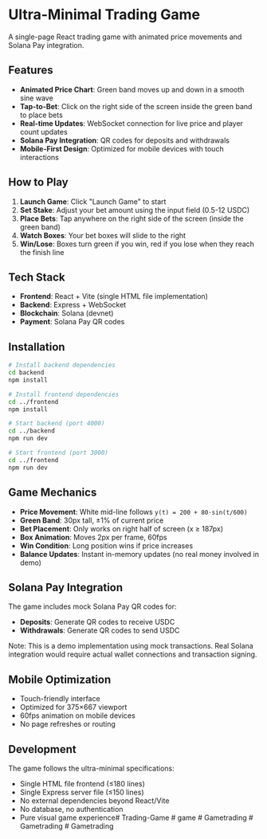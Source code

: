 # Ultra-Minimal Trading Game

A single-page React trading game with animated price movements and Solana Pay integration.

## Features

- **Animated Price Chart**: Green band moves up and down in a smooth sine wave
- **Tap-to-Bet**: Click on the right side of the screen inside the green band to place bets
- **Real-time Updates**: WebSocket connection for live price and player count updates
- **Solana Pay Integration**: QR codes for deposits and withdrawals
- **Mobile-First Design**: Optimized for mobile devices with touch interactions

## How to Play

1. **Launch Game**: Click "Launch Game" to start
2. **Set Stake**: Adjust your bet amount using the input field (0.5-12 USDC)
3. **Place Bets**: Tap anywhere on the right side of the screen (inside the green band)
4. **Watch Boxes**: Your bet boxes will slide to the right
5. **Win/Lose**: Boxes turn green if you win, red if you lose when they reach the finish line

## Tech Stack

- **Frontend**: React + Vite (single HTML file implementation)
- **Backend**: Express + WebSocket
- **Blockchain**: Solana (devnet)
- **Payment**: Solana Pay QR codes

## Installation

```bash
# Install backend dependencies
cd backend
npm install

# Install frontend dependencies  
cd ../frontend
npm install

# Start backend (port 4000)
cd ../backend
npm run dev

# Start frontend (port 3000)
cd ../frontend
npm run dev
```

## Game Mechanics

- **Price Movement**: White mid-line follows `y(t) = 200 + 80·sin(t/600)`
- **Green Band**: 30px tall, ±1% of current price
- **Bet Placement**: Only works on right half of screen (x ≥ 187px)
- **Box Animation**: Moves 2px per frame, 60fps
- **Win Condition**: Long position wins if price increases
- **Balance Updates**: Instant in-memory updates (no real money involved in demo)

## Solana Pay Integration

The game includes mock Solana Pay QR codes for:
- **Deposits**: Generate QR codes to receive USDC
- **Withdrawals**: Generate QR codes to send USDC

Note: This is a demo implementation using mock transactions. Real Solana integration would require actual wallet connections and transaction signing.

## Mobile Optimization

- Touch-friendly interface
- Optimized for 375×667 viewport
- 60fps animation on mobile devices
- No page refreshes or routing

## Development

The game follows the ultra-minimal specifications:
- Single HTML file frontend (≤180 lines)
- Single Express server file (≤150 lines)
- No external dependencies beyond React/Vite
- No database, no authentication
- Pure visual game experience#   T r a d i n g - G a m e  
 #   g a m e  
 #   G a m e t r a d i n g  
 #   G a m e t r a d i n g  
 #   G a m e t r a d i n g  
 